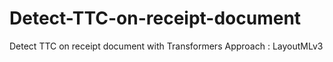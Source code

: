 # Detect-TTC-on-receipt-document
Detect TTC on receipt document with Transformers Approach   : LayoutMLv3

